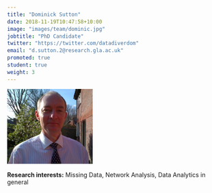 ```yaml
---
title: "Dominick Sutton"
date: 2018-11-19T10:47:58+10:00
image: "images/team/dominic.jpg"
jobtitle: "PhD Candidate"
twitter: "https://twitter.com/datadiverdom"
email: "d.sutton.2@research.gla.ac.uk"
promoted: true
student: true
weight: 3
---
```


<img src="/images/team/dominic.jpg" alt="dominic avatar" width="200"/>

**Research interests:** Missing Data, Network Analysis, Data Analytics in general